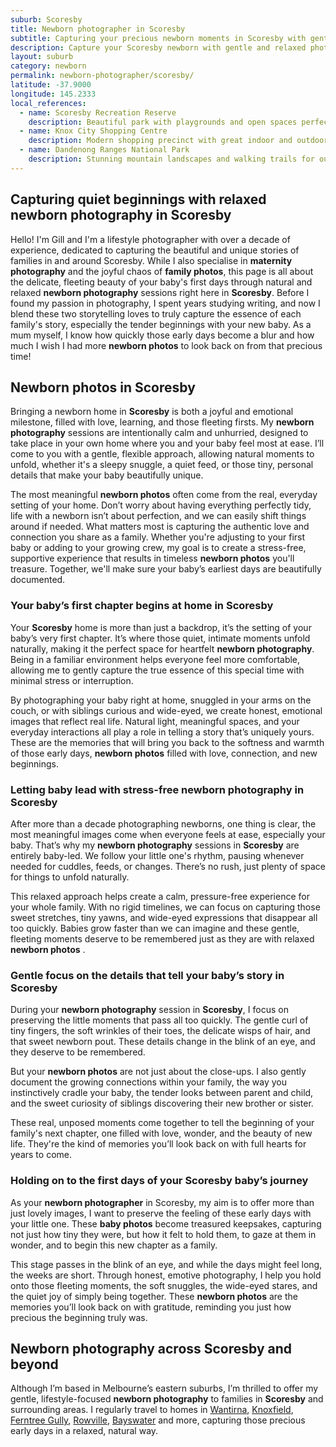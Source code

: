 ```yaml
---
suburb: Scoresby
title: Newborn photographer in Scoresby
subtitle: Capturing your precious newborn moments in Scoresby with gentle photography
description: Capture your Scoresby newborn with gentle and relaxed photography. Newborn sessions are available in your home for maximum comfort and convenience.
layout: suburb
category: newborn
permalink: newborn-photographer/scoresby/
latitude: -37.9000
longitude: 145.2333
local_references:
  - name: Scoresby Recreation Reserve
    description: Beautiful park with playgrounds and open spaces perfect for family photos
  - name: Knox City Shopping Centre
    description: Modern shopping precinct with great indoor and outdoor photography opportunities
  - name: Dandenong Ranges National Park
    description: Stunning mountain landscapes and walking trails for outdoor sessions
---
```


## Capturing quiet beginnings with relaxed newborn photography in Scoresby

Hello! I'm Gill and I'm a lifestyle photographer with over a decade of experience, dedicated to capturing the beautiful and unique stories of families in and around Scoresby. While I also specialise in **maternity photography** and the joyful chaos of **family photos**, this page is all about the delicate, fleeting beauty of your baby's first days through natural and relaxed **newborn photography** sessions right here in **Scoresby**. Before I found my passion in photography, I spent years studying writing, and now I blend these two storytelling loves to truly capture the essence of each family's story, especially the tender beginnings with your new baby. As a mum myself, I know how quickly those early days become a blur and how much I wish I had more **newborn photos** to look back on from that precious time!

## Newborn photos in Scoresby

Bringing a newborn home in **Scoresby** is both a joyful and emotional milestone, filled with love, learning, and those fleeting firsts. My **newborn photography** sessions are intentionally calm and unhurried, designed to take place in your own home where you and your baby feel most at ease. I’ll come to you with a gentle, flexible approach, allowing natural moments to unfold, whether it's a sleepy snuggle, a quiet feed, or those tiny, personal details that make your baby beautifully unique.

The most meaningful **newborn photos** often come from the real, everyday setting of your home. Don’t worry about having everything perfectly tidy, life with a newborn isn’t about perfection, and we can easily shift things around if needed. What matters most is capturing the authentic love and connection you share as a family. Whether you're adjusting to your first baby or adding to your growing crew, my goal is to create a stress-free, supportive experience that results in timeless **newborn photos** you'll treasure. Together, we'll make sure your baby’s earliest days are beautifully documented.

### Your baby’s first chapter begins at home in Scoresby

Your **Scoresby** home is more than just a backdrop, it’s the setting of your baby’s very first chapter. It’s where those quiet, intimate moments unfold naturally, making it the perfect space for heartfelt **newborn photography**. Being in a familiar environment helps everyone feel more comfortable, allowing me to gently capture the true essence of this special time with minimal stress or interruption.

By photographing your baby right at home, snuggled in your arms on the couch, or with siblings curious and wide-eyed, we create honest, emotional images that reflect real life. Natural light, meaningful spaces, and your everyday interactions all play a role in telling a story that’s uniquely yours. These are the memories that will bring you back to the softness and warmth of those early days, **newborn photos** filled with love, connection, and new beginnings.

### Letting baby lead with stress-free newborn photography in Scoresby

After more than a decade photographing newborns, one thing is clear, the most meaningful images come when everyone feels at ease, especially your baby. That’s why my **newborn photography** sessions in **Scoresby** are entirely baby-led. We follow your little one's rhythm, pausing whenever needed for cuddles, feeds, or changes. There’s no rush, just plenty of space for things to unfold naturally.

This relaxed approach helps create a calm, pressure-free experience for your whole family. With no rigid timelines, we can focus on capturing those sweet stretches, tiny yawns, and wide-eyed expressions that disappear all too quickly. Babies grow faster than we can imagine and these gentle, fleeting moments deserve to be remembered just as they are with relaxed **newborn photos** .

### Gentle focus on the details that tell your baby’s story in Scoresby

During your **newborn photography** session in **Scoresby**, I focus on preserving the little moments that pass all too quickly. The gentle curl of tiny fingers, the soft wrinkles of their toes, the delicate wisps of hair, and that sweet newborn pout. These details change in the blink of an eye, and they deserve to be remembered.

But your **newborn photos** are not just about the close-ups. I also gently document the growing connections within your family, the way you instinctively cradle your baby, the tender looks between parent and child, and the sweet curiosity of siblings discovering their new brother or sister.

These real, unposed moments come together to tell the beginning of your family's next chapter, one filled with love, wonder, and the beauty of new life. They're the kind of memories you’ll look back on with full hearts for years to come.

### Holding on to the first days of your Scoresby baby’s journey

As your **newborn photographer** in Scoresby, my aim is to offer more than just lovely images, I want to preserve the feeling of these early days with your little one. These **baby photos** become treasured keepsakes, capturing not just how tiny they were, but how it felt to hold them, to gaze at them in wonder, and to begin this new chapter as a family.

This stage passes in the blink of an eye, and while the days might feel long, the weeks are short. Through honest, emotive photography, I help you hold onto those fleeting moments, the soft snuggles, the wide-eyed stares, and the quiet joy of simply being together. These **newborn photos** are the memories you’ll look back on with gratitude, reminding you just how precious the beginning truly was.

## Newborn photography across Scoresby and beyond

Although I’m based in Melbourne’s eastern suburbs, I’m thrilled to offer my gentle, lifestyle-focused **newborn photography** to families in **Scoresby** and surrounding areas. I regularly travel to homes in [Wantirna](newborn-photographer/wantirna/), [Knoxfield](newborn-photographer/knoxfield/), [Ferntree Gully](newborn-photographer/ferntree-gully/), [Rowville](newborn-photographer/rowville/), [Bayswater](newborn-photographer/bayswater/) and more, capturing those precious early days in a relaxed, natural way.
